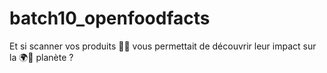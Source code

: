 # batch10_openfoodfacts
Et si scanner vos produits 🤳🥫 vous permettait de découvrir leur impact sur la 🌍🌿 planète ?

